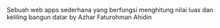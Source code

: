 Sebuah web apps sederhana yang berfungsi menghitung nilai luas dan keliling bangun datar by Azhar Faturohman Ahidin

